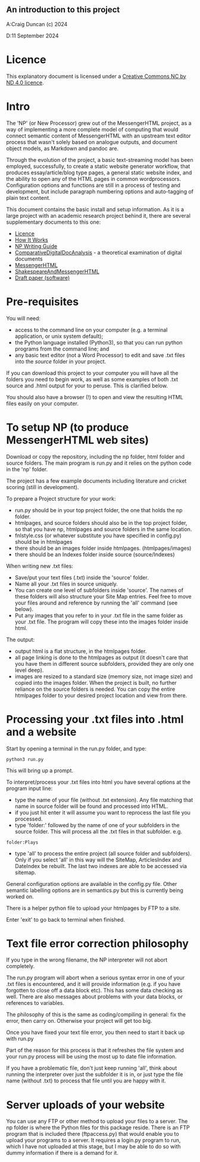 An introduction to this project
----------------

A:Craig Duncan (c) 2024

D:11 September 2024

# Licence

This explanatory document is licensed under a [Creative Commons NC by ND 4.0 licence](https://creativecommons.org/licenses/by-nc-nd/4.0/legalcode.en).  


# Intro

The 'NP' (or New Processor) grew out of the MessengerHTML project, as a way of implementing a more complete model of computing that would connect semantic content of MessengerHTML with an upstream text editor process that wasn't solely based on analogue outputs, and document object models, as Markdown and pandoc are.

Through the evolution of the project, a basic text-streaming model has been employed, successfully, to create a static website generator workflow, that produces essay/article/blog type pages, a general static website index, and the ability to open any of the HTML pages in common wordprocessors.  Configuration options and functions are still in a process of testing and development, but include paragraph numbering options and auto-tagging of plain text content.

This document contains the basic install and setup information.  As it is a large project with an academic research project behind it, there are several supplementary documents to this one:

-  [Licence](Documentation/LICENCE.md)
- [How It Works](Documentation/HowItWorks.md)
- [NP Writing Guide](Documentation/NPGuide.md)
- [ComparativeDigitalDocAnalysis](Documentation/ComparativeDigitalDocAnalysis.md) - a theoretical examination of digital documents
- [MessengerHTML](Documentation/MessengerHTML.md)
- [ShakespeareAndMessengerHTML](Documentation/ShakespeareAndMessengerHTML.md)
- [Draft paper (software)](Documentation/paper.md)

# Pre-requisites

You will need:

- access to the command line on your computer (e.g. a terminal application, or unix system default); 
- the Python language installed (Python3), so that you can run python programs from the command line; and   
- any basic text editor (not a Word Processor) to edit and save .txt files into the <i>source</i> folder in your project.

If you can download this project to your computer you will have all the folders you need to begin work, as well as some examples of both .txt source and .html output for your to peruse.  This is clarified below.

You should also have a browser (!) to open and view the resulting HTML files easily on your computer.

# To setup NP (to produce MessengerHTML web sites)

Download or copy the repository, including the np folder, html folder and source folders.  The main program is run.py and it relies on the python code in the 'np' folder.

The project has a few example documents including literature and cricket scoring (still in development).

To prepare a Project structure for your work:
- run.py should be in your top project folder, the one that holds the np folder.
- htmlpages, and source folders should also be in the top project folder, so that you have np, htmlpages and source folders in the same location.
- fnlstyle.css (or whatever substitute you have specified in config.py) should be in htmlpages
- there should be an images folder inside htmlpages. (htmlpages/images)
- there should be an Indexes folder inside source (source/Indexes)

When writing new .txt files:
- Save/put your text files (.txt) inside the 'source' folder.
- Name all your .txt files in source uniquely. 
- You can create one level of subfolders inside 'source'.  The names of these folders will also structure your Site Map entries.  Feel free to move your files around and reference by running the 'all' command (see below).
- Put any images that you refer to in your .txt file in the same folder as your .txt file.  The program will copy these into the images folder inside html.

The output:
- output html is a flat structure, in the htmlpages folder.
- all page linking is done to the htmlpages as output (it doesn't care that you have them in different source subfolders, provided they are only one level deep).
- images are resized to a standard size (memory size, not image size) and copied into the images folder.  When the project is built, no further reliance on the source folders is needed.  You can copy the entire htmlpages folder to your desired project location and view from there.

# Processing your .txt files into .html and a website

Start by opening a terminal in the run.py folder, and type:

	python3 run.py

This will bring up a prompt.  

To interpret/process your .txt files into html you have several options at the program input line:
 - type the name of your file (without .txt extension).  Any file matching that name in source folder will be found and processed into HTML.
 - if you just hit enter it will assume you want to reprocess the last file you processed.
 - type 'folder:' followed by the name of one of your subfolders in the source folder.  This will process all the .txt files in that subfolder. e.g.

 ```
 folder:Plays
 ```

 - type 'all' to process the entire project (all source folder and subfolders).  Only if you select 'all' in this way will the SiteMap, ArticlesIndex and DateIndex be rebuilt.  The last two indexes are able to be accessed via sitemap.

General configuration options are available in the config.py file.  Other semantic labelling options are in semantics.py but this is currently being worked on.

There is a helper python file to upload your htmlpages by FTP to a site.

Enter 'exit' to go back to terminal when finished.

# Text file error correction philosophy

If you type in the wrong filename, the NP interpreter will not abort completely.

The run.py program will abort when a serious syntax error in one of your .txt files is encountered, and it will provide information (e.g. if you have forgotten to close off a data block etc).  This has some data checking as well.  There are also messages about problems with your data blocks, or references to variables.

The philosophy of this is the same as coding/compiling in general: fix the error, then carry on.  Otherwise your project will get too big.  

Once you have fixed your text file error, you then need to start it back up with run.py

Part of the reason for this process is that it refreshes the file system and your run.py process will be using the most up to date file information.

If you have a problematic file, don't just keep running 'all', think about running the interpreter over just the subfolder it is in, or just type the file name (without .txt) to process that file until you are happy with it.

# Server uploads of your website

You can use any FTP or other method to upload your files to a server.  The np folder is where the Python files for this package reside.  There is an FTP program that is included there (ftpaccess.py) that would enable you to upload your programs to a server.  It requires a login.py program to run, which I have not uploaded at this stage, but I may be able to do so with dummy information if there is a demand for it.

